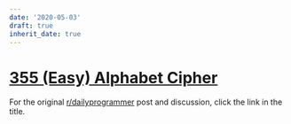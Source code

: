 ```yaml
---
date: '2020-05-03'
draft: true
inherit_date: true
---
```


# [355 (Easy) Alphabet Cipher](https://www.reddit.com/r/dailyprogrammer/comments/879u8b/20180326_challenge_355_easy_alphabet_cipher/)

For the original [r/dailyprogrammer](https://www.reddit.com/r/dailyprogrammer/) post and discussion, click the link in the title.

